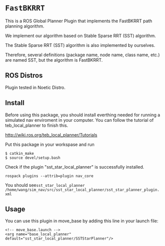 # `FastBKRRT`



This is a ROS Global Planner Plugin that implements the FastBKRRT path planning algorithm.

We implement our algorithm based on Stable Sparse RRT (SST) algorithm.

The Stable Sparse RRT (SST) algorithm is also implemented by ourselves.

Therefore, several definitions (package name, node name, class name, etc.) are named SST, but the algorithm is FastBKRRT.


## ROS Distros

Plugin tested in Noetic Distro.


## Install
Before using this package, you should install everthing needed for running a simulated nav enviroment in your computer. You can follow the tutorial of teb_local_planner to finish this.

http://wiki.ros.org/teb_local_planner/Tutorials

Put this package in your workspase and run

```
$ catkin_make
$ source devel/setup.bash
```
Check if the plugin "sst_star_local_planner" is successfully installed.
```
rospack plugins --attrib=plugin nav_core
```
You should see``sst_star_local_planner /home/wang/sim_nav/src/sst_star_local_planner/sst_star_planner_plugin.xml``




## Usage

You can use this plugin in move_base by adding this line in your launch file:

```
<!-- move_base.launch -->
<arg name="base_local_planner" default="sst_star_local_planner/SSTStarPlanner"/>
```

